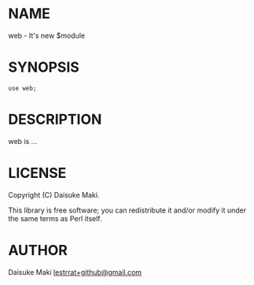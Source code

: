 # NAME

web - It's new $module

# SYNOPSIS

    use web;

# DESCRIPTION

web is ...

# LICENSE

Copyright (C) Daisuke Maki.

This library is free software; you can redistribute it and/or modify
it under the same terms as Perl itself.

# AUTHOR

Daisuke Maki <lestrrat+github@gmail.com>
